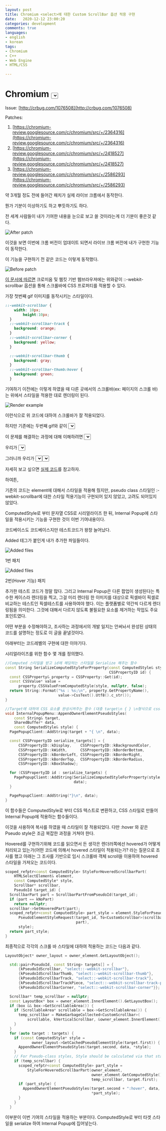 ```yaml
---
layout: post
title: Chromium <select>에 대한 Custom ScrollBar 옵션 적용 구현 
date:   2020-12-12 23:00:20		
categories: development
comments: true
languages:
- english
- korean
tags:
- Chromium
- C++
- Web Engine
- HTML/CSS
  
---		
```

# Chromium <select>에 대한 Custom ScrollBar 옵션 적용 구현

Issue: [http://crbug.com/1076508](http://crbug.com/1076508)

Patches: 

1. [https://chromium-review.googlesource.com/c/chromium/src/+/2364316](https://chromium-review.googlesource.com/c/chromium/src/+/2364316)
2. [https://chromium-review.googlesource.com/c/chromium/src/+/2418527](https://chromium-review.googlesource.com/c/chromium/src/+/2418527)
3. [https://chromium-review.googlesource.com/c/chromium/src/+/2586293](https://chromium-review.googlesource.com/c/chromium/src/+/2586293)

약 3개월 정도 전에 들어간 패치가 실제 라이브 크롬에서 동작한다. 

뭔가 기분이 이상하기도 하고 뿌듯하기도 하다. 

전 세계 사람들이 내가 기여한 내용을 눈으로 보고 쓸 것이라는게 더 기분이 좋은것 같다.

![After patch](/uploads/2020-12-12/1.gif)

이것을 보면 이번에 크롬 버전이 업데이트 되면서 라이브 크롬 버전에 내가 구현한 기능이 동작한다.

이 기능을 구현하기 전 같은 코드는 이렇게 동작했다.

![Before patch](/uploads/2020-12-12/2.gif)

[이 문서에 따르면](https://developer.mozilla.org/en-US/docs/Web/CSS/::-webkit-scrollbar) 크로미움 및 웹킷 기반 웹브라우져에는 위와같이 ::-webkit-scrollbar 옵션을 통해 스크롤바에 CSS 프로퍼티를 적용할 수 있다. 

가장 첫번째 gif 이미지를 동작시키는 스타일이다.

```css
::-webkit-scrollbar {
    width: 10px;
		height:10px;
  }
  ::-webkit-scrollbar-track {
    background: orange;
  }
  ::-webkit-scrollbar-corner {
    background: yellow;
  }

  ::-webkit-scrollbar-thumb {
    background: gray;
  }
  ::-webkit-scrollbar-thumb:hover {
    background: green;
  }
```

기여하기 이전에는 이렇게 하였을 때  다른 곳에서의 스크롤바(ex: 페이지의 스크롤 바)는 위에서 스타일을 적용한 대로 렌더링이 된다. 

![Render example](/uploads/2020-12-12/3.png)

이런식으로 위 코드에 대하여 스크롤바가 잘 적용되었다.

하지만 기존에는 두번째 gif와 같이 <select>에 대하여 커스텀 스크롤 바가 적용되지 않았다.

이 문제를 해결하는 과정에 대해 이해하려면 <select>가 어떻게 동작하는지 알 필요가 있다.

우리가 <select>를 눌렀을 때 브라우져에서는 새로 웹 팝업을 띄운다. 이것을 Chromium에서 Internal Popup이라고 한다. 

그러니까 우리가 <select>를 눌렀을 때 웹뷰를 하나 새로 만들고, 거기에 html코드를 넣고, 렌더링을 하는 것이 현재의 <select>가 구현되어 있는 방식이다. 여기서 스타일은  호스트에 정의되어있는 스타일을 Internal Popup에 복사하는 방식으로 구현되어 있다.

자세히 보고 싶으면 [실제 코드](https://source.chromium.org/chromium/chromium/src/+/master:third_party/blink/renderer/core/html/forms/internal_popup_menu.h)를 참고하자. 

하여튼, 

기존의 코드는 element에 대해서 스타일을 적용해 줬지만, pseudo class 스타일인 :-webkit-scrollbar에 대한 스타일 적용기능이 구현되어 있지 않았고, 고려도 되어있지 않았다.

 

ComputedStyle로 부터 문자열 CSS로 시리얼라이즈 한 뒤, Internal Popup에 스타일을 적용시키는  기능을 구현한 것이 이번 기여내용이다.

코드베이스도 코드베이스지만 테스트코드가 왕창 늘어났다.

Added 테그가 붙인게 내가 추가한 파일들이다.

![Added files](/uploads/2020-12-12/4.png)


1번 패치

![Added files](/uploads/2020-12-12/5.png)


2번(Hover 기능) 패치

추가한 테스트 코드가 정말 많다. 그리고 Internal Popup은 다른 팝업이 생성된다는 특수한 케이스라 렌더링을 찍고, 그걸 미리 렌더링 한 이미지를 대상으로 픽셀바이 픽셀로 비교하는 테스트인 픽셀테스트를 사용하여야 했다. 이는 플랫폼별로 약간씩 다르게 렌더링됨을 의미한다. 그것에 대해서 다르지 않도록 불필요한 요소를 제거하는 작업도 주요 포인트였다.

어떤 부분을 수정해야하고, 조사하는 과정에서의 개발 일지는 안써놔서 완성된 상태의 코드를 설명하는 정도로 이 글을 끝낼것이다.

아래부터는 코드레벨의 구현에 대한 이야기다. 

시리얼라이즈를 위한 함수 몇 개를 정의했다.

```cpp
//Computed 스타일을 받고 id에 해당하는 스타일을 Serialize 해주는 함수
const String SerializeComputedStyleForProperty(const ComputedStyle& style,
                                               CSSPropertyID id) {
  const CSSProperty& property = CSSProperty::Get(id);
  const CSSValue* value =
      property.CSSValueFromComputedStyle(style, nullptr, false);
  return String::Format("%s : %s;\n", property.GetPropertyName(),
                        value->CssText().Utf8().c_str());
}
```

```cpp
//Target에 대하여 CSS 요소를 완성시켜주는 함수 (대충 target\n { } \n형식으로 css가 만들어진다
void InternalPopupMenu::AppendOwnerElementPseudoStyles(
    const String& target,
    SharedBuffer* data,
    const ComputedStyle& style) {
  PagePopupClient::AddString(target + "{ \n", data);

  const CSSPropertyID serialize_targets[] = {
      CSSPropertyID::kDisplay,    CSSPropertyID::kBackgroundColor,
      CSSPropertyID::kWidth,      CSSPropertyID::kBorderBottom,
      CSSPropertyID::kBorderLeft, CSSPropertyID::kBorderRight,
      CSSPropertyID::kBorderTop,  CSSPropertyID::kBorderRadius,
      CSSPropertyID::kBoxShadow};

  for (CSSPropertyID id : serialize_targets) {
    PagePopupClient::AddString(SerializeComputedStyleForProperty(style, id),
                               data);
  }

  PagePopupClient::AddString("}\n", data);
}
```

이 함수들은 ComputedStyle로 부터 CSS 텍스트로 변환하고, CSS 스타일로 만들어 Internal Popup에 적용하는 함수들이다.

이것을 사용하여 복사를 하였을 때 스타일이 잘 적용되었다. 다만 :hover 와 같은 Pseudo style은 조금 복잡한 과정을 거쳐야 한다.

Hovered를 구현하기위해 코드를 읽으면서 든 생각은 렌더러쪽에선 hovered가 어떻게 처리되고 있는가(어떤 코드에 의해서 hovered 스타일이 적용되는가? 라는 질문으로 조사를 했고 아래는 그 조사를 기반으로 임시 스크롤바 객체 scroll을 이용하여 hovered 스타일을 가져오는 코드이다.

```cpp
scoped_refptr<const ComputedStyle> StyleForHoveredScrollbarPart(
    HTMLSelectElement& element,
    const ComputedStyle* style,
    Scrollbar* scrollbar,
    PseudoId target_id) {
  ScrollbarPart part = ScrollbarPartFromPseudoId(target_id);
  if (part == kNoPart)
    return nullptr;
  scrollbar->SetHoveredPart(part);
  scoped_refptr<const ComputedStyle> part_style = element.StyleForPseudoElement(
      PseudoElementStyleRequest(target_id, To<CustomScrollbar>(scrollbar),
                                part),
      style);
  return part_style;
}
```

최종적으로 각각의 스크롤 바 스타일에 대하여 적용하는 코드는 다음과 같다.

```cpp
LayoutObject* owner_layout = owner_element.GetLayoutObject();

  std::pair<PseudoId, const String> targets[] = {
      {kPseudoIdScrollbar, "select::-webkit-scrollbar"},
      {kPseudoIdScrollbarThumb, "select::-webkit-scrollbar-thumb"},
      {kPseudoIdScrollbarTrack, "select::-webkit-scrollbar-track"},
      {kPseudoIdScrollbarTrackPiece, "select::-webkit-scrollbar-track-piece"},
      {kPseudoIdScrollbarCorner, "select::-webkit-scrollbar-corner"}};

  Scrollbar* temp_scrollbar = nullptr;
  const LayoutBox* box = owner_element.InnerElement().GetLayoutBox();
  if (box && box->GetScrollableArea()) {
    if (ScrollableArea* scrollable = box->GetScrollableArea()) {
      temp_scrollbar = MakeGarbageCollected<CustomScrollbar>(
          scrollable, kVerticalScrollbar, &owner_element.InnerElement());
    }
  }
  for (auto target : targets) {
    if (const ComputedStyle* style =
            owner_layout->GetCachedPseudoElementStyle(target.first)) {
      AppendOwnerElementPseudoStyles(target.second, data, *style);
    }
    // For Pseudo-class styles, Style should be calculated via that status.
    if (temp_scrollbar) {
      scoped_refptr<const ComputedStyle> part_style =
          StyleForHoveredScrollbarPart(owner_element,
                                       owner_element.GetComputedStyle(),
                                       temp_scrollbar, target.first);
      if (part_style) {
        AppendOwnerElementPseudoStyles(target.second + ":hover", data,
                                       *part_style);
      }
    }
  }
```

이부분이 이번 기여의 스타일을 적용하는 부분이다. ComputedStyle로 부터 타겟 스타일을 serialize 하여 Internal Popup에 집어넣는다.